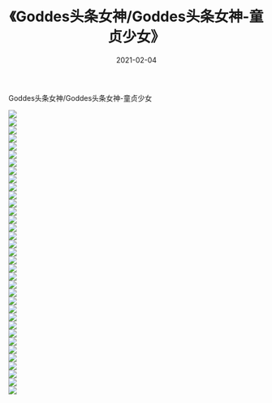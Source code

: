 ﻿---
layout: post
title:  《Goddes头条女神/Goddes头条女神-童贞少女》
date:   2021-02-04
img: http://pic.660000.xyz/1:/网络美图/2021/Goddes头条女神/Goddes头条女神-童贞少女/000.jpg
categories: [美女, 清纯, 唯美]
---

Goddes头条女神/Goddes头条女神-童贞少女

 ![](http://pic.660000.xyz/1:/网络美图/2021/Goddes头条女神/Goddes头条女神-童贞少女/001.jpg) <br>![](http://pic.660000.xyz/1:/网络美图/2021/Goddes头条女神/Goddes头条女神-童贞少女/002.jpg) <br>![](http://pic.660000.xyz/1:/网络美图/2021/Goddes头条女神/Goddes头条女神-童贞少女/003.jpg) <br>![](http://pic.660000.xyz/1:/网络美图/2021/Goddes头条女神/Goddes头条女神-童贞少女/004.jpg) <br>![](http://pic.660000.xyz/1:/网络美图/2021/Goddes头条女神/Goddes头条女神-童贞少女/005.jpg) <br>![](http://pic.660000.xyz/1:/网络美图/2021/Goddes头条女神/Goddes头条女神-童贞少女/006.jpg) <br>![](http://pic.660000.xyz/1:/网络美图/2021/Goddes头条女神/Goddes头条女神-童贞少女/007.jpg) <br>![](http://pic.660000.xyz/1:/网络美图/2021/Goddes头条女神/Goddes头条女神-童贞少女/008.jpg) <br>![](http://pic.660000.xyz/1:/网络美图/2021/Goddes头条女神/Goddes头条女神-童贞少女/009.jpg) <br>![](http://pic.660000.xyz/1:/网络美图/2021/Goddes头条女神/Goddes头条女神-童贞少女/010.jpg) <br>![](http://pic.660000.xyz/1:/网络美图/2021/Goddes头条女神/Goddes头条女神-童贞少女/011.jpg) <br>![](http://pic.660000.xyz/1:/网络美图/2021/Goddes头条女神/Goddes头条女神-童贞少女/012.jpg) <br>![](http://pic.660000.xyz/1:/网络美图/2021/Goddes头条女神/Goddes头条女神-童贞少女/013.jpg) <br>![](http://pic.660000.xyz/1:/网络美图/2021/Goddes头条女神/Goddes头条女神-童贞少女/014.jpg) <br>![](http://pic.660000.xyz/1:/网络美图/2021/Goddes头条女神/Goddes头条女神-童贞少女/015.jpg) <br>![](http://pic.660000.xyz/1:/网络美图/2021/Goddes头条女神/Goddes头条女神-童贞少女/016.jpg) <br>![](http://pic.660000.xyz/1:/网络美图/2021/Goddes头条女神/Goddes头条女神-童贞少女/017.jpg) <br>![](http://pic.660000.xyz/1:/网络美图/2021/Goddes头条女神/Goddes头条女神-童贞少女/018.jpg) <br>![](http://pic.660000.xyz/1:/网络美图/2021/Goddes头条女神/Goddes头条女神-童贞少女/019.jpg) <br>![](http://pic.660000.xyz/1:/网络美图/2021/Goddes头条女神/Goddes头条女神-童贞少女/020.jpg) <br>![](http://pic.660000.xyz/1:/网络美图/2021/Goddes头条女神/Goddes头条女神-童贞少女/021.jpg) <br>![](http://pic.660000.xyz/1:/网络美图/2021/Goddes头条女神/Goddes头条女神-童贞少女/022.jpg) <br>![](http://pic.660000.xyz/1:/网络美图/2021/Goddes头条女神/Goddes头条女神-童贞少女/023.jpg) <br>![](http://pic.660000.xyz/1:/网络美图/2021/Goddes头条女神/Goddes头条女神-童贞少女/024.jpg) <br>![](http://pic.660000.xyz/1:/网络美图/2021/Goddes头条女神/Goddes头条女神-童贞少女/025.jpg) <br>![](http://pic.660000.xyz/1:/网络美图/2021/Goddes头条女神/Goddes头条女神-童贞少女/026.jpg) <br>![](http://pic.660000.xyz/1:/网络美图/2021/Goddes头条女神/Goddes头条女神-童贞少女/027.jpg) <br>![](http://pic.660000.xyz/1:/网络美图/2021/Goddes头条女神/Goddes头条女神-童贞少女/028.jpg) <br>![](http://pic.660000.xyz/1:/网络美图/2021/Goddes头条女神/Goddes头条女神-童贞少女/029.jpg) <br>![](http://pic.660000.xyz/1:/网络美图/2021/Goddes头条女神/Goddes头条女神-童贞少女/030.jpg) <br>![](http://pic.660000.xyz/1:/网络美图/2021/Goddes头条女神/Goddes头条女神-童贞少女/031.jpg) <br>![](http://pic.660000.xyz/1:/网络美图/2021/Goddes头条女神/Goddes头条女神-童贞少女/032.jpg) <br>![](http://pic.660000.xyz/1:/网络美图/2021/Goddes头条女神/Goddes头条女神-童贞少女/033.jpg) <br>![](http://pic.660000.xyz/1:/网络美图/2021/Goddes头条女神/Goddes头条女神-童贞少女/034.jpg) <br>![](http://pic.660000.xyz/1:/网络美图/2021/Goddes头条女神/Goddes头条女神-童贞少女/035.jpg) <br>